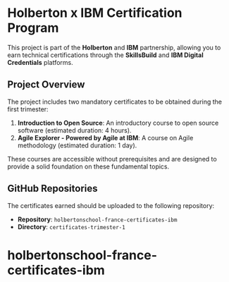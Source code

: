 # Holberton x IBM Certification Program

This project is part of the **Holberton** and **IBM** partnership, allowing you to earn technical certifications through the **SkillsBuild** and **IBM Digital Credentials** platforms.

## Project Overview

The project includes two mandatory certificates to be obtained during the first trimester:

1. **Introduction to Open Source**: An introductory course to open source software (estimated duration: 4 hours).
2. **Agile Explorer - Powered by Agile at IBM**: A course on Agile methodology (estimated duration: 1 day).

These courses are accessible without prerequisites and are designed to provide a solid foundation on these fundamental topics.

## GitHub Repositories

The certificates earned should be uploaded to the following repository:
- **Repository**: `holbertonschool-france-certificates-ibm`
- **Directory**: `certificates-trimester-1`
# holbertonschool-france-certificates-ibm
